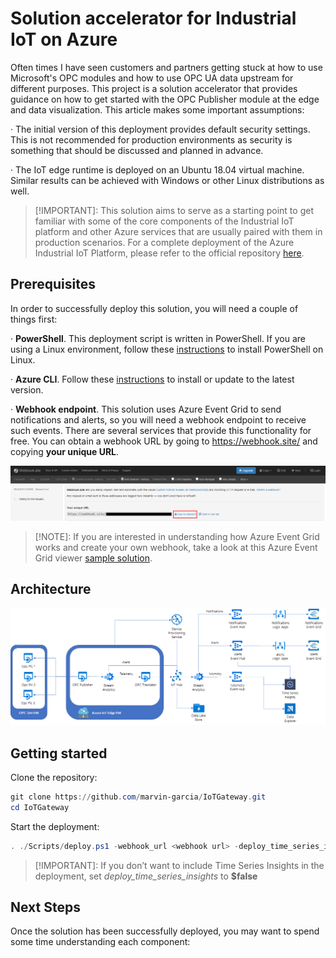 # Solution accelerator for Industrial IoT on Azure

 

Often times I have seen customers and partners getting stuck at how to use Microsoft's OPC modules and how to use OPC UA data upstream for different purposes. This project is a solution accelerator that provides guidance on how to get started with the OPC Publisher module at the edge and data visualization. This article makes some important assumptions:

·     The initial version of this deployment provides default security settings. This is not recommended for production environments as security is something that should be discussed and planned in advance.

·     The IoT edge runtime is deployed on an Ubuntu 18.04 virtual machine. Similar results can be achieved with Windows or other Linux distributions as well.

 

> [!IMPORTANT]: This solution aims to serve as a starting point to get familiar with some of the core components of the Industrial IoT platform and other Azure services that are usually paired with them in production scenarios. For a complete deployment of the Azure Industrial IoT Platform, please refer to the official repository [here](https://github.com/azure/industrial-IoT/).

 

## Prerequisites

In order to successfully deploy this solution, you will need a couple of things first:

·     **PowerShell**. This deployment script is written in PowerShell. If you are using a Linux environment, follow these [instructions](https://docs.microsoft.com/en-us/powershell/scripting/install/installing-powershell-core-on-linux?view=powershell-7) to install PowerShell on Linux.

·     **Azure CLI**. Follow these [instructions](https://docs.microsoft.com/en-us/cli/azure/install-azure-cli?view=azure-cli-latest) to install or update to the latest version.

·     **Webhook endpoint**. This solution uses Azure Event Grid to send notifications and alerts, so you will need a webhook endpoint to receive such events. There are several services that provide this functionality for free. You can obtain a webhook URL by going to https://webhook.site/ and copying **your unique URL**.

![webhook.site](https://raw.githubusercontent.com/marvin-garcia/IoTGateway/master/Images/WebhookSite.png)

 

> [!NOTE]: If you are interested in understanding how Azure Event Grid works and create your own webhook, take a look at this Azure Event Grid viewer [sample solution](https://github.com/Azure-Samples/azure-event-grid-viewer/tree/master/).

 

## Architecture

![Architecture reference](https://raw.githubusercontent.com/marvin-garcia/IoTGateway/master/Images/Architecture.png)

 

## Getting started

Clone the repository:

```powershell
git clone https://github.com/marvin-garcia/IoTGateway.git
cd IoTGateway
```

Start the deployment:

```powershell
. ./Scripts/deploy.ps1 -webhook_url <webhook url> -deploy_time_series_insights $true
```



> [!IMPORTANT]: If you don’t want to include Time Series Insights in the deployment, set *deploy_time_series_insights* to **$false**

 

## Next Steps

Once the solution has been successfully deployed, you may want to spend some time understanding each component:

[OPC Simulator]: Docs/OpcSimulator.md
[OPC Publisher]: Docs/OpCPublisher.md
[Stream Analytics Edge job]: Docs/EdgeASA.md
[OPC Translator]: Docs/OpcTranslator.md
[Device Provisioning Service]: Docs/Dps.md
[IoT Edge Deployment]: Docs/IoTEdgeDeployment.md
[Cloud Stream Analytics job]: Docs/CloudASA.md
[Notification & Alerting]: Docs/Notification/Alerting.md
[Real-time data visualization through Time Series Insights]: Docs/TimeSeriesInsights.md
[Data visualization through Azure Data Explorer]: DataExplorer.md

